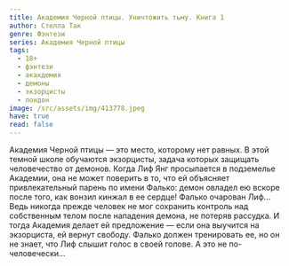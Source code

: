 ```yaml
---
title: Академия Черной птицы. Уничтожить тьму. Книга 1
author: Стелла Так
genre: Фэнтези
series: Академия Черной птицы
tags:
  - 18+
  - фэнтези
  - акакдемия
  - демоны
  - экзорцисты
  - лондон
image: /src/assets/img/413778.jpeg
have: true
read: false
---
```

Академия Черной птицы — это место, которому нет равных. В этой темной школе обучаются экзорцисты, задача которых защищать человечество от демонов. Когда Лиф Янг просыпается в подземелье Академии, она не может поверить в то, что ей объясняет привлекательный парень по имени Фалько: демон овладел ею вскоре после того, как вонзил кинжал в ее сердце! Фалько очарован Лиф... Ведь никогда прежде человек не мог сохранить контроль над собственным телом после нападения демона, не потеряв рассудка. И тогда Академия делает ей предложение — если она выучится на экзорциста, ей вернут свободу. Фалько должен тренировать ее, но он не знает, что Лиф слышит голос в своей голове. А это не по-человечески...
